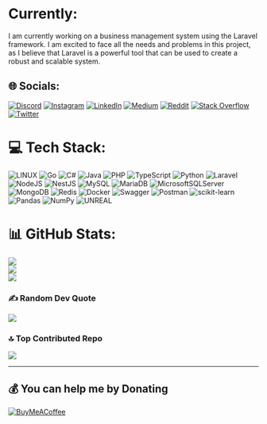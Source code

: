 # Currently:
I am currently working on a business management system using the Laravel framework. I am excited to face all the needs and problems in this project, as I believe that Laravel is a powerful tool that can be used to create a robust and scalable system.


## 🌐 Socials:
[![Discord](https://img.shields.io/badge/Discord-%237289DA.svg?logo=discord&logoColor=white)](https://discord.gg/discordapp.com/users/ArmoBoy#9862) [![Instagram](https://img.shields.io/badge/Instagram-%23E4405F.svg?logo=Instagram&logoColor=white)](https://instagram.com/armoboy.life) [![LinkedIn](https://img.shields.io/badge/LinkedIn-%230077B5.svg?logo=linkedin&logoColor=white)](https://www.linkedin.com/in/arshia-montakhabi-032924232) [![Medium](https://img.shields.io/badge/Medium-12100E?logo=medium&logoColor=white)](https://medium.com/@Armoteamco) [![Reddit](https://img.shields.io/badge/Reddit-%23FF4500.svg?logo=Reddit&logoColor=white)](https://reddit.com/user/armotheplayer) [![Stack Overflow](https://img.shields.io/badge/-Stackoverflow-FE7A16?logo=stack-overflow&logoColor=white)](https://stackoverflow.com/users/19780609) [![Twitter](https://img.shields.io/badge/Twitter-%231DA1F2.svg?logo=Twitter&logoColor=white)](https://twitter.com/Armoteamco) 

# 💻 Tech Stack:
![LINUX](https://img.shields.io/badge/Linux-FCC624?style=flat&logo=linux&logoColor=black) ![Go](https://img.shields.io/badge/go-%2300ADD8.svg?style=flat&logo=go&logoColor=white) ![C#](https://img.shields.io/badge/c%23-%23239120.svg?style=flat&logo=c-sharp&logoColor=white) ![Java](https://img.shields.io/badge/java-%23ED8B00.svg?style=flat&logo=java&logoColor=white) ![PHP](https://img.shields.io/badge/php-%23777BB4.svg?style=flat&logo=php&logoColor=white) ![TypeScript](https://img.shields.io/badge/typescript-%23007ACC.svg?style=flat&logo=typescript&logoColor=white) ![Python](https://img.shields.io/badge/python-3670A0?style=flat&logo=python&logoColor=ffdd54) ![Laravel](https://img.shields.io/badge/laravel-%23FF2D20.svg?style=flat&logo=laravel&logoColor=white) ![NodeJS](https://img.shields.io/badge/node.js-6DA55F?style=flat&logo=node.js&logoColor=white) ![NestJS](https://img.shields.io/badge/nestjs-%23E0234E.svg?style=flat&logo=nestjs&logoColor=white) ![MySQL](https://img.shields.io/badge/mysql-%2300f.svg?style=flat&logo=mysql&logoColor=white) ![MariaDB](https://img.shields.io/badge/MariaDB-003545?style=flat&logo=mariadb&logoColor=white) ![MicrosoftSQLServer](https://img.shields.io/badge/Microsoft%20SQL%20Sever-CC2927?style=flat&logo=microsoft%20sql%20server&logoColor=white) ![MongoDB](https://img.shields.io/badge/MongoDB-%234ea94b.svg?style=flat&logo=mongodb&logoColor=white) ![Redis](https://img.shields.io/badge/redis-%23DD0031.svg?style=flat&logo=redis&logoColor=white) ![Docker](https://img.shields.io/badge/docker-%230db7ed.svg?style=flat&logo=docker&logoColor=white) ![Swagger](https://img.shields.io/badge/-Swagger-%23Clojure?style=flat&logo=swagger&logoColor=white) ![Postman](https://img.shields.io/badge/Postman-FF6C37?style=flat&logo=postman&logoColor=white) ![scikit-learn](https://img.shields.io/badge/scikit--learn-%23F7931E.svg?style=flat&logo=scikit-learn&logoColor=white) ![Pandas](https://img.shields.io/badge/pandas-%23150458.svg?style=flat&logo=pandas&logoColor=white) ![NumPy](https://img.shields.io/badge/numpy-%23013243.svg?style=flat&logo=numpy&logoColor=white) ![UNREAL](https://img.shields.io/badge/unreal-%2320232a.svg?style=flat&logo=unreal-engine&logoColor=white)
# 📊 GitHub Stats:
![](https://github-readme-stats.vercel.app/api?username=Ar-Monta&theme=highcontrast&hide_border=true&include_all_commits=false&count_private=true)<br/>
![](https://github-readme-streak-stats.herokuapp.com/?user=Ar-Monta&theme=highcontrast&hide_border=true)<br/>
![](https://github-readme-stats.vercel.app/api/top-langs/?username=Ar-Monta&theme=highcontrast&hide_border=true&include_all_commits=false&count_private=true&layout=compact)

### ✍️ Random Dev Quote
![](https://quotes-github-readme.vercel.app/api?type=horizontal&theme=radical)

### 🔝 Top Contributed Repo
![](https://github-contributor-stats.vercel.app/api?username=Ar-Monta&limit=5&theme=dark&combine_all_yearly_contributions=true)

---

  ## 💰 You can help me by Donating
  [![BuyMeACoffee](https://img.shields.io/badge/Buy%20Me%20a%20Coffee-ffdd00?style=for-the-badge&logo=buy-me-a-coffee&logoColor=black)](https://buymeacoffee.com/armoteamco) 

  
<!-- Proudly created with GPRM ( https://gprm.itsvg.in ) -->
